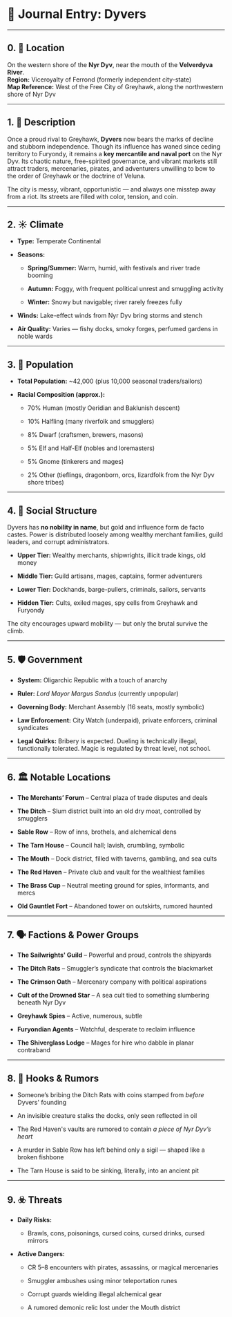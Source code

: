# 📘 Journal Entry: Dyvers

---

## 0. 📍 Location

On the western shore of the **Nyr Dyv**, near the mouth of the **Velverdyva River**.  
**Region:** Viceroyalty of Ferrond (formerly independent city-state)  
**Map Reference:** West of the Free City of Greyhawk, along the northwestern shore of Nyr Dyv

---

## 1. 🧭 Description

Once a proud rival to Greyhawk, **Dyvers** now bears the marks of decline and stubborn independence. Though its influence has waned since ceding territory to Furyondy, it remains a **key mercantile and naval port** on the Nyr Dyv. Its chaotic nature, free-spirited governance, and vibrant markets still attract traders, mercenaries, pirates, and adventurers unwilling to bow to the order of Greyhawk or the doctrine of Veluna.

The city is messy, vibrant, opportunistic — and always one misstep away from a riot. Its streets are filled with color, tension, and coin.

---

## 2. ☀️ Climate

- **Type:** Temperate Continental
    
- **Seasons:**
    
    - **Spring/Summer:** Warm, humid, with festivals and river trade booming
        
    - **Autumn:** Foggy, with frequent political unrest and smuggling activity
        
    - **Winter:** Snowy but navigable; river rarely freezes fully
        
- **Winds:** Lake-effect winds from Nyr Dyv bring storms and stench
    
- **Air Quality:** Varies — fishy docks, smoky forges, perfumed gardens in noble wards
    

---

## 3. 👥 Population

- **Total Population:** ~42,000 (plus 10,000 seasonal traders/sailors)
    
- **Racial Composition (approx.):**
    
    - 70% Human (mostly Oeridian and Baklunish descent)
        
    - 10% Halfling (many riverfolk and smugglers)
        
    - 8% Dwarf (craftsmen, brewers, masons)
        
    - 5% Elf and Half-Elf (nobles and loremasters)
        
    - 5% Gnome (tinkerers and mages)
        
    - 2% Other (tieflings, dragonborn, orcs, lizardfolk from the Nyr Dyv shore tribes)
        

---

## 4. 🧱 Social Structure

Dyvers has **no nobility in name**, but gold and influence form de facto castes. Power is distributed loosely among wealthy merchant families, guild leaders, and corrupt administrators.

- **Upper Tier:** Wealthy merchants, shipwrights, illicit trade kings, old money
    
- **Middle Tier:** Guild artisans, mages, captains, former adventurers
    
- **Lower Tier:** Dockhands, barge-pullers, criminals, sailors, servants
    
- **Hidden Tier:** Cults, exiled mages, spy cells from Greyhawk and Furyondy
    

The city encourages upward mobility — but only the brutal survive the climb.

---

## 5. 🛡️ Government

- **System:** Oligarchic Republic with a touch of anarchy
    
- **Ruler:** _Lord Mayor Margus Sandus_ (currently unpopular)
    
- **Governing Body:** Merchant Assembly (16 seats, mostly symbolic)
    
- **Law Enforcement:** City Watch (underpaid), private enforcers, criminal syndicates
    
- **Legal Quirks:** Bribery is expected. Dueling is technically illegal, functionally tolerated. Magic is regulated by threat level, not school.
    

---

## 6. 🏛️ Notable Locations

- **The Merchants’ Forum** – Central plaza of trade disputes and deals
    
- **The Ditch** – Slum district built into an old dry moat, controlled by smugglers
    
- **Sable Row** – Row of inns, brothels, and alchemical dens
    
- **The Tarn House** – Council hall; lavish, crumbling, symbolic
    
- **The Mouth** – Dock district, filled with taverns, gambling, and sea cults
    
- **The Red Haven** – Private club and vault for the wealthiest families
    
- **The Brass Cup** – Neutral meeting ground for spies, informants, and mercs
    
- **Old Gauntlet Fort** – Abandoned tower on outskirts, rumored haunted
    

---

## 7. 🗣️ Factions & Power Groups

- **The Sailwrights' Guild** – Powerful and proud, controls the shipyards
    
- **The Ditch Rats** – Smuggler’s syndicate that controls the blackmarket
    
- **The Crimson Oath** – Mercenary company with political aspirations
    
- **Cult of the Drowned Star** – A sea cult tied to something slumbering beneath Nyr Dyv
    
- **Greyhawk Spies** – Active, numerous, subtle
    
- **Furyondian Agents** – Watchful, desperate to reclaim influence
    
- **The Shiverglass Lodge** – Mages for hire who dabble in planar contraband
    

---

## 8. 🧾 Hooks & Rumors

- Someone’s bribing the Ditch Rats with coins stamped from _before_ Dyvers' founding
    
- An invisible creature stalks the docks, only seen reflected in oil
    
- The Red Haven's vaults are rumored to contain _a piece of Nyr Dyv’s heart_
    
- A murder in Sable Row has left behind only a sigil — shaped like a broken fishbone
    
- The Tarn House is said to be sinking, literally, into an ancient pit
    

---

## 9. ☣️ Threats

- **Daily Risks:**
    
    - Brawls, cons, poisonings, cursed coins, cursed drinks, cursed mirrors
        
- **Active Dangers:**
    
    - CR 5–8 encounters with pirates, assassins, or magical mercenaries
        
    - Smuggler ambushes using minor teleportation runes
        
    - Corrupt guards wielding illegal alchemical gear
        
    - A rumored demonic relic lost under the Mouth district